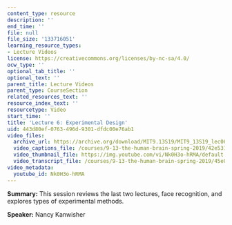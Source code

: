 ```yaml
---
content_type: resource
description: ''
end_time: ''
file: null
file_size: '133716051'
learning_resource_types:
- Lecture Videos
license: https://creativecommons.org/licenses/by-nc-sa/4.0/
ocw_type: ''
optional_tab_title: ''
optional_text: ''
parent_title: Lecture Videos
parent_type: CourseSection
related_resources_text: ''
resource_index_text: ''
resourcetype: Video
start_time: ''
title: 'Lecture 6: Experimental Design'
uid: 443d80ef-0763-496d-9301-dfdc00e76ab1
video_files:
  archive_url: https://archive.org/download/MIT9.13S19/MIT9_13S19_lec06_300k.mp4
  video_captions_file: /courses/9-13-the-human-brain-spring-2019/42e5318160c55f9b87f70ec7e3e7073e_Nk0H3o-hRMA.vtt
  video_thumbnail_file: https://img.youtube.com/vi/Nk0H3o-hRMA/default.jpg
  video_transcript_file: /courses/9-13-the-human-brain-spring-2019/45e0f279265148915ba3b880112150d2_Nk0H3o-hRMA.pdf
video_metadata:
  youtube_id: Nk0H3o-hRMA
---
```


**Summary:** This session reviews the last two lectures, face recognition, and explores types of experimental methods.

**Speaker:** Nancy Kanwisher

